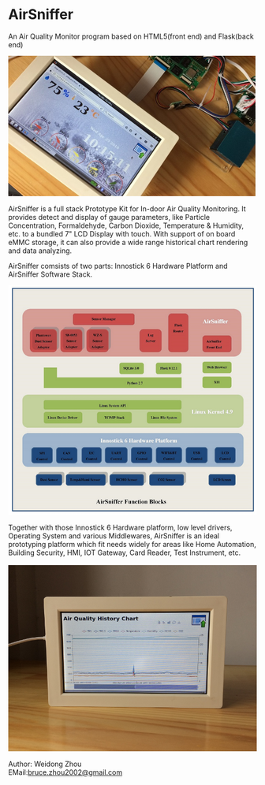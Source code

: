 # AirSniffer
An Air Quality Monitor program based on HTML5(front end) and Flask(back end)

<img src="https://github.com/JT365/AirSniffer/blob/master/top.jpg" width="600"/><br>

AirSniffer is a full stack Prototype Kit for In-door Air Quality Monitoring. It provides detect and display of gauge parameters, like Particle Concentration, Formaldehyde, Carbon Dioxide, Temperature & Humidity, etc. to a bundled 7" LCD Display with touch. With support of on board eMMC storage, it can also provide a wide range historical chart rendering and data analyzing. 

AirSniffer comsists of two parts: Innostick 6 Hardware Platform and AirSniffer Software Stack.<br>

<img src="https://github.com/JT365/AirSniffer/blob/master/diagram_800.png" width="600"/><br>

Together with those Innostick 6 Hardware platform, low level drivers, Operating System and various Middlewares, AirSniffer is an ideal prototyping platform which fit needs widely for areas like Home Automation, Building Security, HMI, IOT Gateway, Card Reader, Test Instrument, etc. <br><br>
<img src="https://github.com/JT365/AirSniffer/blob/master/aq_800.png" width="600"/><br>

Author: Weidong Zhou <br>
EMail:bruce.zhou2002@gmail.com
